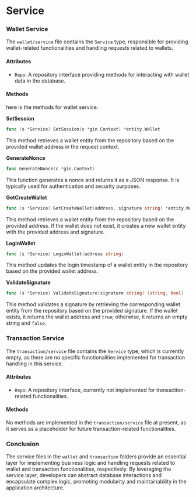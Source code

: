 # Service

### Wallet Service

The `wallet/service` file contains the `Service` type, responsible for providing wallet-related functionalities and handling requests related to wallets.

#### Attributes

* `Repo`: A repository interface providing methods for interacting with wallet data in the database.

#### Methods

here is the methods for wallet service.

**SetSession**

```go
func (s *Service) SetSession(c *gin.Context) *entity.Wallet
```

This method retrieves a wallet entity from the repository based on the provided wallet address in the request context.

**GenerateNonce**

```go
func GenerateNonce(c *gin.Context)
```

This function generates a nonce and returns it as a JSON response. It is typically used for authentication and security purposes.

**GetCreateWallet**

```go
func (s *Service) GetCreateWallet(address, signature string) *entity.Wallet
```

This method retrieves a wallet entity from the repository based on the provided address. If the wallet does not exist, it creates a new wallet entity with the provided address and signature.

**LoginWallet**

```go
func (s *Service) LoginWallet(address string)
```

This method updates the login timestamp of a wallet entity in the repository based on the provided wallet address.

**ValidateSignature**

```go
func (s *Service) ValidateSignature(signature string) (string, bool)
```

This method validates a signature by retrieving the corresponding wallet entity from the repository based on the provided signature. If the wallet exists, it returns the wallet address and `true`; otherwise, it returns an empty string and `false`.

### Transaction Service

The `transaction/service` file contains the `Service` type, which is currently empty, as there are no specific functionalities implemented for transaction handling in this service.

#### Attributes

* `Repo`: A repository interface, currently not implemented for transaction-related functionalities.

#### Methods

No methods are implemented in the `transaction/service` file at present, as it serves as a placeholder for future transaction-related functionalities.

### Conclusion

The service files in the `wallet` and `transaction` folders provide an essential layer for implementing business logic and handling requests related to wallet and transaction functionalities, respectively. By leveraging the service layer, developers can abstract database interactions and encapsulate complex logic, promoting modularity and maintainability in the application architecture.
